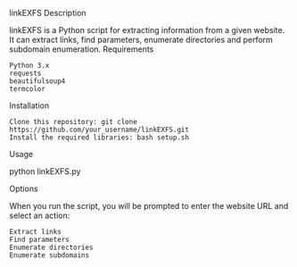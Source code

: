 linkEXFS
Description

linkEXFS is a Python script for extracting information from a given website. It can extract links, find parameters, enumerate directories and perform subdomain enumeration.
Requirements

    Python 3.x
    requests
    beautifulsoup4
    termcolor

Installation

    Clone this repository: git clone https://github.com/your_username/linkEXFS.git
    Install the required libraries: bash setup.sh

Usage

python linkEXFS.py

Options

When you run the script, you will be prompted to enter the website URL and select an action:

    Extract links
    Find parameters
    Enumerate directories
    Enumerate subdomains


